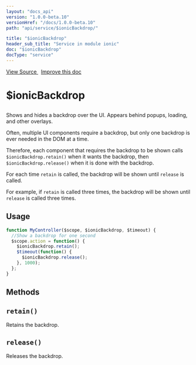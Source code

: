 ```yaml
---
layout: "docs_api"
version: "1.0.0-beta.10"
versionHref: "/docs/1.0.0-beta.10"
path: "api/service/$ionicBackdrop/"

title: "$ionicBackdrop"
header_sub_title: "Service in module ionic"
doc: "$ionicBackdrop"
docType: "service"
---
```


<div class="improve-docs">
  <a href='http://github.com/driftyco/ionic/tree/master/js/angular/service/backdrop.js#L1'>
    View Source
  </a>
  &nbsp;
  <a href='http://github.com/driftyco/ionic/edit/master/js/angular/service/backdrop.js#L1'>
    Improve this doc
  </a>
</div>




<h1 class="api-title">

  $ionicBackdrop



</h1>





Shows and hides a backdrop over the UI.  Appears behind popups, loading,
and other overlays.

Often, multiple UI components require a backdrop, but only one backdrop is
ever needed in the DOM at a time.

Therefore, each component that requires the backdrop to be shown calls
`$ionicBackdrop.retain()` when it wants the backdrop, then `$ionicBackdrop.release()`
when it is done with the backdrop.

For each time `retain` is called, the backdrop will be shown until `release` is called.

For example, if `retain` is called three times, the backdrop will be shown until `release`
is called three times.









## Usage
```js
function MyController($scope, $ionicBackdrop, $timeout) {
  //Show a backdrop for one second
  $scope.action = function() {
    $ionicBackdrop.retain();
    $timeout(function() {
      $ionicBackdrop.release();
    }, 1000);
  };
}
```


  

  
## Methods

<div id="retain"></div>
<h2>
  <code>retain()</code>

</h2>

Retains the backdrop.









<div id="release"></div>
<h2>
  <code>release()</code>

</h2>

Releases the backdrop.








  
  






